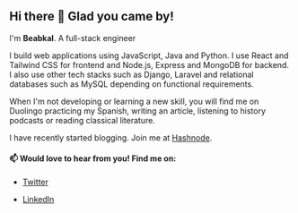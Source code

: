 ## Hi there 👋 Glad you came by!

I'm **Beabkal**. A full-stack engineer

I build web applications using JavaScript, Java and Python. I use React and Tailwind CSS for frontend and Node.js, Express and MongoDB for backend. I also use other tech stacks such as Django, Laravel and relational databases such as MySQL depending on functional requirements.

When I'm not developing or learning a new skill, you will find me on Duolingo practicing my Spanish, writing an article, listening to history podcasts or reading classical literature.

I have recently started blogging. Join me at [Hashnode](https://beabkal.hashnode.dev/).

 #### 📫 Would love to hear from you! Find me on:
 - [Twitter](https://twitter.com/babichudev)
 
 - [LinkedIn](https://www.linkedin.com/in/beabkal)
 
